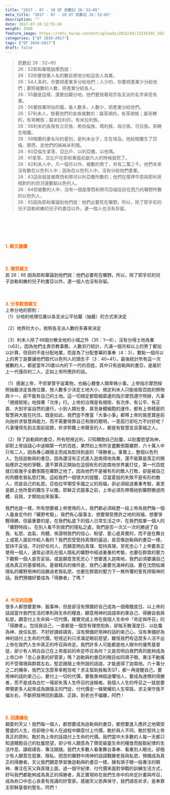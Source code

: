 ```yaml
---
title: "2017 - 07 - 10 QT 民數記 26：52~65"
meta_title: "2017 - 07 - 10 QT 民數記 26：52~65"
description: ""
date: 2017-07-10 12:55:45
weight: 3560
feature_image: https://cmtc.tw/wp-content/uploads/2022/03/15235392_10211799862337740_180693556567566654_o-1.webp
categories: ["QT 2016~2017"]
tags: ["QT 2016~2017"]
draft: false
---
```


<blockquote>民數記 26：52~65<br />
26：52耶和華曉諭摩西說：<br />
26：53你要按著人名的數目將地分給這些人為業。<br />
26：54人多的，你要把產業多分給他們；人少的，你要把產業少分給他們；要照被數的人數，把產業分給各人。<br />
26：55雖是這樣，還要拈鬮分地。他們要按著祖宗各支派的名字承受為業。<br />
26：56要按著所拈的鬮，看人數多，人數少，把產業分給他們。<br />
26：57利未人，按著他們的各族被數的：屬革順的，有革順族；屬哥轄的，有哥轄族；屬米拉利的，有米拉利族。<br />
26：58利未的各族有立尼族、希伯倫族、瑪利族、母示族、可拉族。哥轄生暗蘭。<br />
26：59暗蘭的妻名叫約基別，是利未女子，生在埃及。他給暗蘭生了亞倫、摩西，並他們的姊姊米利暗。<br />
26：60亞倫生拿答、亞比戶、以利亞撒、以他瑪。<br />
26：61拿答、亞比戶在耶和華面前獻凡火的時候就死了。<br />
26：62利未人中，凡一個月以外、被數的男丁，共有二萬三千。他們本來沒有數在以色列人中；因為在以色列人中，沒有分給他們產業。<br />
26：63這些就是被摩西和祭司以利亞撒所數的；他們在摩押平原與耶利哥相對的約但河邊數點以色列人。<br />
26：64但被數的人中，沒有一個是摩西和祭司亞倫從前在西乃的曠野所數的以色列人，<br />
26：65因為耶和華論到他們說：他們必要死在曠野。所以，除了耶孚尼的兒子迦勒和嫩的兒子約書亞以外，連一個人也沒有存留。</blockquote><br />
&nbsp;<br />
<br />
&nbsp;<br />
<br />
<span style="color: #ff6600;"><strong>1. </strong><strong>經文誦讀</strong></span><br />
<br />
<span style="color: #ff6600;"><strong> </strong></span><br />
<br />
<span style="color: #ff6600;"><strong>2. </strong><strong>領受經文<br />
</strong></span>民 26：65 因為耶和華論到他們說：他們必要死在曠野。所以，除了耶孚尼的兒子迦勒和嫩的兒子約書亞以外，連一個人也沒有存留。<br />
<br />
&nbsp;<br />
<br />
<span style="color: #ff6600;"><strong>3. 分享默想經文<br />
</strong></span>上帝分地的原則：<br />
（1）分地的地理位置以各支派公平拈鬮（抽籤）的方式來決定<br />
<br />
（2）地界的大小，按照各支派人數的多寡來決定<br />
<br />
（3）利未人除了48個分散全地的小城之外（35：1～8），沒有分得土地為業（v62）。因為他們主責宗教事務，人數另行統計，凡滿一個月和以上的男丁都加以計算，但目的不是分配地業，而是為了分配會幕的事奉（4：3），數點一個月以上的男丁是要讓他們取代以色列人的頭生子（3：40~41）。最後統計所有這一次被數的人，都是當年20歲以內的下一代的百姓，其中只有迦勒與約書亞，是屬於上一代僅存的二人，正如上帝所應許的話。<br />
<br />
（1）感謝上帝，不但掌管宇宙萬物，也細心體會人類卑微小事。上帝指示摩西按照抽籤決定各族位置、按人數多少決定土地大小、規定利未人只能收取百姓的祭物與十一，卻不能有自己的土地。這一切規定都鉅細靡遺的指示摩西遵守照辦，凡事「規規矩矩」地按著「次序」行。上帝的治理是有規矩、有次序、有公平、有正直、大到宇宙自然的運行，小到人類社會、甚至身體細胞的運作，都有上帝精密的智慧與大能在托住。既是如此，我們豈不應當「大事小事」都帶上帝的施恩寶座前向祂祈求智慧與能力，而不需要倚靠自己有限的聰明，一意孤行卻吃力不討好呢？凡事懂得先到主面前屈膝，祈求聆聽上帝聲音的人，都是有智慧並且蒙福之人。<br />
<br />
（2）除了迦勒與約書亞，所有短視近利，只知餵飽自己肚腹，以肚腹慾望為神，卻對上帝話語心中迷糊第一代的百姓，果然如上帝所言盡數倒斃曠野，六十萬人中只有二人，因為專心跟隨主而成為堅持到底的「得勝者」。事實上，整個以色列人，包括迦勒與約書亞，因為還沒有正式進入迦南得地為業，還不能算是真正的開始應許之地的爭戰，還不算真正開始在這個有形的迦南地世界裏打仗，第一代百姓就已經幾乎全數倒斃在曠野之地了。因為他們不是被有形的敵人打敗，卻是被自己的肉體老我私慾打敗。這給我們一個很大的提醒，亞當夏娃的失敗不是有形的敵人，而是自己的私慾。亞伯拉罕領受多國之父的祝福，卻必須經過重重考驗，甚至是獻上他所愛的獨生子以撒。耶穌正式服事之前，上帝必須先帶領祂到曠野勝過肉體、自我，才開始出來服事。<br />
<br />
我們也是一樣，所有想要被上帝使用的人，我們都必須經歷一段上帝為我們每一個人量身定作的「曠野考驗」，我們有心服事主、想要領受應許之地的祝福、想要爭戰得勝，但最重要的是，在我們私底下的個人日常生活之中，在我們孤單一個人的「曠野時段」、在別人看不到我們的隱私之處，我們是否一次又一次的勝過了自我、私慾、血氣、肉體，來證明我們的信心、盼望、愛心是真實的，而不是在舞台上或眾人面前作給人看的？我們忍受堅持真理的逼迫，是否像迦勒與約書亞一樣，堅持不妥協，不討好任何人，而願意明白真理、堅持真理，至死忠心？上帝要真正使用一個人，通常必須先在個人隱私的曠野中經過重重的考驗，也要在群眾的壓力下觀察一個人是否妥協，或是願意至死忠心？想要進入迦南地，我們必須要讓自己成為真正的基督精兵。基督精兵的條件是，我們心裏要充滿神的話、要在沈悶枯燥隱私的曠野用神的話勝過老我私慾，也要在群眾的壓力下一無所懼的誓死捍衛神的話。我們預備好要成為「得勝者」了嗎？<br />
<br />
&nbsp;<br />
<br />
<span style="color: #ff6600;"><strong>4. 今天的回應<br />
</strong></span>很多人都想要愛神、服事神，但是卻沒有預備好自己成為一個儆醒度日、以上帝的話語當作我們生活的準則與生命的糧食，願意用神的話語來約束自己、得勝自我與私慾，願意付上生命與一切代價，確實完成上帝在我個人生命中「命定與呼召」的「得勝者」。包括我自己，一直都是一個空有理想抱負，卻每天散漫度日、以肚腹為神、放任私慾、不好好讀經禱告，沒有預備好用神的話約束己心，沒有準備好為神的話付上生命的代價，短視近利只求滿足眼前慾望，難怪我們有這麼多人活不出上帝在我們人生中真正的呼召與命定。我們許多人可能都是他人眼中的優秀基督徒，卻少有人明白自己在上帝面前的命定呼召為何？又是否明白我們真的能夠成為上帝口中「忠心良善的好管家」嗎？迦勒與約書亞的眼目如同鴿子眼，專注不動搖的不受環境與群眾左右，堅定跟隨上帝所說的話語，才能進得了迦南地。六十萬分之二的機率，我們又怎麼草率輕忽呢？求主幫助我每天QT，都一再提醒自己，要用神的話約束己心，要付上一切的代價，要敬畏神超過懼怕人，要成為達標的得勝者，而不是成為白忙一場卻失落人生呼召的迷糊者。我個人人生的呼召之一就是要帶領更多人起來成為跟隨主的門徒，付代價走一條榮耀的人生窄路，求主保守我不偏左右，不斷把我帶回到義路、正路，到老也不偏離，阿們！<br />
<br />
&nbsp;<br />
<br />
<span style="color: #ff6600;"><strong>5. 回應禱告<br />
</strong></span>親愛的天父！我們每一個人，都想要成為迦勒與約書亞，都想要進入應許之地領受豐盛的人生，但卻極少有人在過程中願意付上代價，敢於與人不同、敢於堅持上帝真正的原則、敢於為上帝的話語付上生命的代價。我們當中大多數的人每一天都只知道餵飽自己的肚腹慾望，卻少有人願意為了領受屬靈生命的糧食而殷勤紀律的生活作息、讀經禱告、專注跟隨。我們大多數人看重舞台事奉、看重別人眼光，卻極少有人願意在孤單、隱私、困苦的曠野中用神的話語戰勝老我與私慾，預備成為真正的得勝者。天父我們願意學習像迦勒與約書亞一樣，擁有鴿子眼一般專注的眼神、專注在天父與真理上面，過一個守紀律、付代價來面對爭戰的訓練生活方式，好叫我們都能夠成為真正的得勝者，真正實現祢在我們生命中的命定計畫與呼召，成為祢口中忠心良善有見識的好管家。感謝天父恩典保守，我們禱告祈求，是奉靠主耶穌基督的聖名，阿們！
        